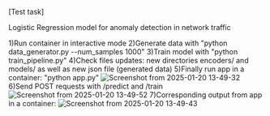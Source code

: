 [Test task]

Logistic Regression model for anomaly detection in network traffic

1)Run container in interactive mode
2)Generate data with "python data_generator.py --num_samples 1000"
3)Train model with "python train_pipeline.py"
4)Check files updates: new directories encoders/ and models/ as well as new json file (generated data)
5)Finally run app in a container: "python app.py"
![Screenshot from 2025-01-20 13-49-32](https://github.com/user-attachments/assets/dbe182f3-78ac-4bbe-869e-f6ede00fde0d)
6)Send POST requests with /predict and /train
![Screenshot from 2025-01-20 13-49-52](https://github.com/user-attachments/assets/381e4b5b-ea07-4170-a7cb-a302278244c0)
7)Corresponding output from app in a container:
![Screenshot from 2025-01-20 13-49-43](https://github.com/user-attachments/assets/2dc82ddf-76a3-4d9d-b1ef-ed9f91cbbb98)

